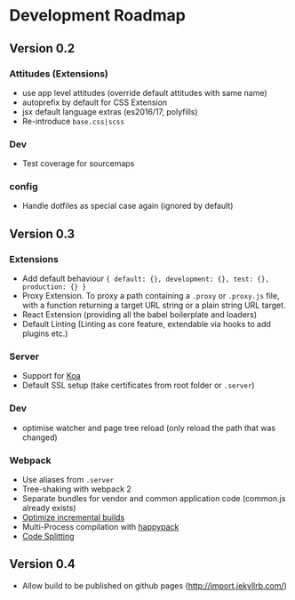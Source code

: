 # Development Roadmap

## Version 0.2
### Attitudes (Extensions)
- use app level attitudes (override default attitudes with same name)
- autoprefix by default for CSS Extension
- jsx default language extras (es2016/17, polyfills)
- Re-introduce `base.css|scss`

### Dev
- Test coverage for sourcemaps

### config
- Handle dotfiles as special case again (ignored by default)

## Version 0.3
### Extensions
- Add default behaviour `{ default: {}, development: {}, test: {}, production: {} }`
- Proxy Extension. To proxy a path containing a `.proxy` or `.proxy.js` file,
with a function returning a target URL string or a plain string URL target.
- React Extension (providing all the babel boilerplate and loaders)
- Default Linting (Linting as core feature, extendable via hooks to add plugins etc.)

### Server
- Support for [Koa](http://koajs.com/)
- Default SSL setup (take certificates from root folder or `.server`)

### Dev
- optimise watcher and page tree reload (only reload the path that was changed)

### Webpack
- Use aliases from `.server`
- Tree-shaking with webpack 2
- Separate bundles for vendor and common application code (common.js already exists)
- [Optimize incremental builds](http://engineering.invisionapp.com/post/optimizing-webpack/)
- Multi-Process compilation with [happypack](https://github.com/amireh/happypack)
- [Code Splitting](https://github.com/webpack/docs/wiki/code-splitting)

## Version 0.4
- Allow build to be published on github pages (http://import.jekyllrb.com/)
